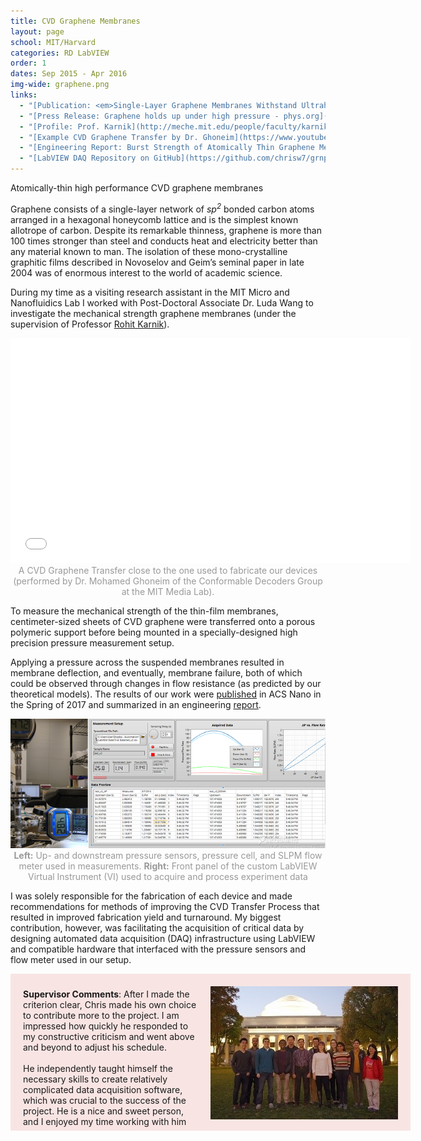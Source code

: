 ```yaml
---
title: CVD Graphene Membranes
layout: page
school: MIT/Harvard
categories: RD LabVIEW
order: 1
dates: Sep 2015 - Apr 2016
img-wide: graphene.png
links:
  - "[Publication: <em>Single-Layer Graphene Membranes Withstand Ultrahigh Applied Pressure - ACS Nano</em>](https://pubs.acs.org/doi/abs/10.1021/acs.nanolett.7b00442)"
  - "[Press Release: Graphene holds up under high pressure - phys.org](https://phys.org/news/2017-04-graphene-high-pressure.html)"
  - "[Profile: Prof. Karnik](http://meche.mit.edu/people/faculty/karnik@mit.edu)"
  - "[Example CVD Graphene Transfer by Dr. Ghoneim](https://www.youtube.com/watch?v=6M8mg2nDkL4)"
  - "[Engineering Report: Burst Strength of Atomically Thin Graphene Membranes](https://drive.google.com/file/d/1z-exmXpsXBgWXGzG2eFWdYn6lYXNllPZ/view?usp=sharing)"
  - "[LabVIEW DAQ Repository on GitHub](https://github.com/chrisw7/grnp-daq)"
---
```

<div class="intro mit">
  Atomically-thin high performance CVD graphene membranes
</div>

 Graphene consists of a single-layer network of <em>sp<sup>2</sup></em> bonded carbon atoms arranged in a hexagonal honeycomb lattice and is the simplest known allotrope of carbon. Despite its remarkable thinness, graphene is more than 100 times stronger than steel and conducts heat and electricity better than any material known to man. The isolation of these mono-crystalline graphitic films described in Novoselov and Geim’s seminal paper in late 2004 was of enormous interest to the world of academic science.

During my time as a visiting research assistant in the MIT Micro and Nanofluidics Lab I worked with Post-Doctoral Associate Dr. Luda Wang to investigate the mechanical strength graphene membranes (under the supervision of Professor <a href="http://meche.mit.edu/people/faculty/karnik@mit.edu">Rohit Karnik</a>). 

<iframe width="640" height="360" src="//www.youtube-nocookie.com/embed/6M8mg2nDkL4?rel=0&showinfo=0" frameborder="0" allowfullscreen></iframe>
<div style="color:#999;text-align: center;">A CVD Graphene Transfer close to the one used to fabricate our devices (performed by Dr. Mohamed Ghoneim of the Conformable Decoders Group at the MIT Media Lab).</div>

To measure the mechanical strength of the thin-film membranes, centimeter-sized sheets of CVD graphene were transferred onto a porous polymeric support before being mounted in a specially-designed high precision pressure measurement setup. 

Applying a pressure across the suspended membranes resulted in membrane deflection, and eventually, membrane failure, both of which could be observed through changes in flow resistance (as predicted by our theoretical models). The results of our work were <a href="https://pubs.acs.org/doi/abs/10.1021/acs.nanolett.7b00442">published</a> in ACS Nano in the Spring of 2017 and summarized in an engineering <a href="https://drive.google.com/file/d/1z-exmXpsXBgWXGzG2eFWdYn6lYXNllPZ/view?usp=sharing">report</a>.

<div style="color:#999;text-align: center;">
  <img src="images/splash.png">
  <b>Left:</b> Up- and downstream pressure sensors, pressure cell, and SLPM flow meter used in measurements. <b>Right:</b> Front panel of the custom LabVIEW Virtual Instrument (VI) used to acquire and process experiment data
</div>

I was solely responsible for the fabrication of each device and made recommendations for methods of improving the CVD Transfer Process that resulted in improved fabrication yield and turnaround. My biggest contribution, however, was facilitating the acquisition of critical data by designing automated data acquisition (DAQ) infrastructure using LabVIEW and compatible hardware that interfaced with the pressure sensors and flow meter used in our setup.

<div style="width: 600px; padding: 10px 20px; background-color: rgba(205,20,6,0.1); margin-bottom: 10px;">
<p style="float: left; width: 280px;padding-right: 20px;"><b>Supervisor Comments</b>: After I made the criterion clear, Chris made his own choice to contribute more to the project. I am impressed how quickly he responded to my constructive criticism and went above and beyond to adjust his schedule.
<br><br>
He independently taught himself the necessary skills to create relatively complicated data acquisition software, which was crucial to the success of the project. He is a nice and sweet person, and I enjoyed my time working with him</p>
<img style="margin: 10px 0px 5px 0;" src="images/karnik.jpg">
</div>